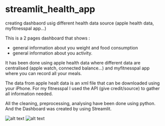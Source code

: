 # streamlit_health_app
creating dashbaord usig different health data source (apple health data, myfitnesspal app...)

This is a 2 pages dashboard that shows : 
- general information about you weight and food consumption 
- general information about you activity. 

It has been done using apple health data where different data are centralised (apple watch, connected balance...)
and myfitnesspal app where you can record all your meals. 

The data from apple healt data is an xml file that can be downloaded using your iPhone. 
For my fitnesspal I used the API (give credit/source) to gather all information needed. 

All the cleaning, preprocessing, analysing have been done using python. 
And the Dashboard was created by using Streamlit. 


![alt text](https://github.com/[Lucasblld]/[streamlit_health_app]/blob/README.md/health.png?raw=true)
![alt text](https://github.com/[username]/[reponame]/blob/[branch]/image.jpg?raw=true)
